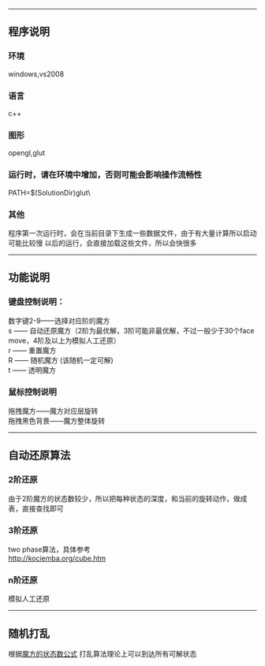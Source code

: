 
____________________

## 程序说明

### 环境

windows,vs2008

### 语言

c++

### 图形

opengl,glut

### 运行时，请在环境中增加，否则可能会影响操作流畅性

PATH=$(SolutionDir)glut\

### 其他

程序第一次运行时，会在当前目录下生成一些数据文件，由于有大量计算所以启动可能比较慢
以后的运行，会直接加载这些文件，所以会快很多

----

## 功能说明

### 键盘控制说明：

数字键2-9——选择对应阶的魔方<br/>
s —— 自动还原魔方（2阶为最优解，3阶可能非最优解，不过一般少于30个face move，4阶及以上为模拟人工还原）<br/>
r —— 重置魔方<br/>
R —— 随机魔方 (该随机一定可解)<br/>
t —— 透明魔方<br/>
### 鼠标控制说明
拖拽魔方——魔方对应层旋转<br/>
拖拽黑色背景——魔方整体旋转<br/>
____________________

## 自动还原算法

### 2阶还原

由于2阶魔方的状态数较少，所以把每种状态的深度，和当前的旋转动作，做成表，直接查找即可

### 3阶还原

two phase算法，具体参考<br/>
http://kociemba.org/cube.htm

### n阶还原

模拟人工还原
____________________

## 随机打乱

根据[魔方的状态数公式](http://www.speedcubing.com/chris/cubecombos.html)
打乱算法理论上可以到达所有可解状态
